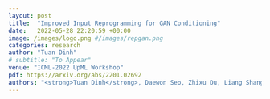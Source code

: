 ```yaml
---
layout: post
title:  "Improved Input Reprogramming for GAN Conditioning"
date:   2022-05-28 22:20:59 +00:00
image: /images/logo.png #/images/repgan.png
categories: research
author: "Tuan Dinh"
# subtitle: "To Appear"
venue: "ICML-2022 UpML Workshop"
pdf: https://arxiv.org/abs/2201.02692
authors: "<strong>Tuan Dinh</strong>, Daewon Seo, Zhixu Du, Liang Shang, Kangwook Lee"
---
```

<!-- [Presented Slides](){:target="_blank"} -->
